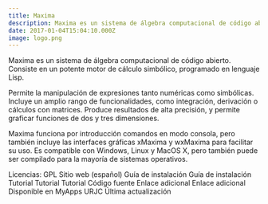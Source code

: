 ```yaml
---
title: Maxima
description: Maxima es un sistema de álgebra computacional de código abierto. Consiste en un potente motor de cálculo simbólico, programado en lenguaje Lisp.
date: 2017-01-04T15:04:10.000Z
image: logo.png
---
```


Maxima es un sistema de álgebra computacional de código abierto. Consiste en un potente motor de cálculo simbólico, programado en lenguaje Lisp.

Permite la manipulación de expresiones tanto numéricas como simbólicas. Incluye un amplio rango de funcionalidades, como integración, derivación o cálculos con matrices. Produce resultados de alta precisión, y permite graficar funciones de dos y tres dimensiones.

Maxima funciona por introducción comandos en modo consola, pero también incluye las interfaces gráficas xMaxima y wxMaxima para facilitar su uso. Es compatible con Windows, Linux y MacOS X, pero también puede ser compilado para la mayoría de sistemas operativos.

Licencias: GPL
Sitio web (español)
Guía de instalación
Guía de instalación
Tutorial
Tutorial
Tutorial
Código fuente
Enlace adicional
Enlace adicional
Disponible en MyApps URJC
Última actualización